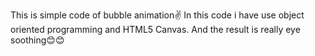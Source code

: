 This is simple code of bubble animation✌
In this code i have use object oriented programming and HTML5 Canvas.
And the result is really eye soothing😊😊
